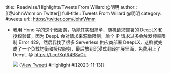 title:: Readwise/Highlights/Tweets From Willard @明明
author:: [[@JohnWmm on Twitter]]
full-title:: Tweets From Willard @明明
category:: #tweets
url:: https://twitter.com/JohnWmm
- 我用 Hono 写的这个微服务，功能其实很简单，随机请求部署的 DeepLX 和授权验证，因为 DeepL 会对请求来源做限制，单个 IP 请求过多会触发频率限制 Error 429，然后我找了很多 Serverless 供应商部署 DeepLX，这样就完成了一个负载均衡和授权服务，最后放到沉浸式翻译扩展里面，免费用上了 DeepL 😂 https://t.co/XqtR4B8aCk
  
  ![](https://pbs.twimg.com/media/F-uj7XwbwAApv3D.jpg) ([View Tweet](https://twitter.com/JohnWmm/status/1723654657091027155)) #Highlight #[[2023-11-13]]